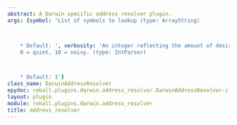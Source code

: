 ```yaml
---
abstract: A Darwin specific address resolver plugin.
args: {symbol: 'List of symbols to lookup (type: ArrayString)



    * Default: ', verbosity: 'An integer reflecting the amount of desired output:
    0 = quiet, 10 = noisy. (type: IntParser)



    * Default: 1'}
class_name: DarwinAddressResolver
epydoc: rekall.plugins.darwin.address_resolver.DarwinAddressResolver-class.html
layout: plugin
module: rekall.plugins.darwin.address_resolver
title: address_resolver
---
```


